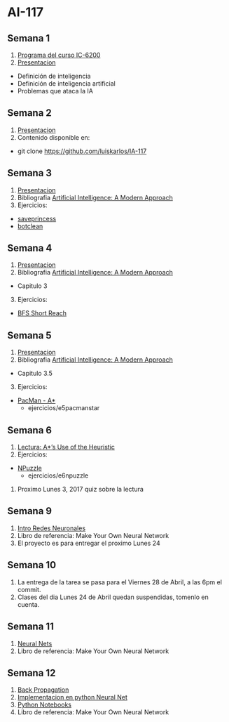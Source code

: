 # AI-117
## Semana 1
1. [Programa del curso IC-6200](https://docs.google.com/document/d/1T48Pw1-uIwo1g4P5StoBqzob8uBRRNKdGshaJWEeMYc/edit?usp=sharing)
2. [Presentacion](https://docs.google.com/presentation/d/1L_FszsFMn5crzVEWoL6vxzQ2z5G7oDkq02ObylMBLeI/edit?usp=sharing)
  * Definición de inteligencia
  * Definición de inteligencia artificial
  * Problemas que ataca la IA

## Semana 2
1. [Presentacion](https://docs.google.com/presentation/d/1aQuOLXxMLJy9JXxCCnxdcAvmOoOdQbk0tYwzMtwx6y0/edit?usp=sharing)
2. Contenido disponible en:
  * git clone https://github.com/luiskarlos/IA-117

## Semana 3  
1. [Presentacion](https://docs.google.com/presentation/d/1bsFLRYYV_zBzvChQ8p1rSDSFv0_zlV6o53hGKuwjpXs/edit?usp=sharing)
2. Bibliografia [Artificial Intelligence: A Modern Approach](http://aima.cs.berkeley.edu/)
3. Ejercicios:
  *  [saveprincess](https://www.hackerrank.com/challenges/saveprincess)
  *  [botclean](https://www.hackerrank.com/challenges/botclean)

## Semana 4  
1. [Presentacion](https://docs.google.com/presentation/d/1pQsMhmJVEGtX3gB93TnLkgSYdxG2Hns7d5GVB1dlYt8/edit?usp=sharing)
2. Bibliografia [Artificial Intelligence: A Modern Approach](http://aima.cs.berkeley.edu/)
* Capitulo 3
3. Ejercicios:
  *  [BFS Short Reach](https://www.hackerrank.com/challenges/bfsshortreach)
  
## Semana 5  
1. [Presentacion](https://docs.google.com/presentation/d/1HHMcnbsN_QTwZwalcIl_wmG2AdK1xUC8cFr13dRNJm4/edit?usp=sharing)
2. Bibliografia [Artificial Intelligence: A Modern Approach](http://aima.cs.berkeley.edu/)
* Capitulo 3.5
3. Ejercicios:
  *  [PacMan - A*](https://www.hackerrank.com/challenges/pacman-astar)
     * ejercicios/e5pacmanstar

## Semana 6  
1. [Lectura: A*’s Use of the Heuristic](http://theory.stanford.edu/~amitp/GameProgramming/Heuristics.html)
1. Ejercicios:
  *  [NPuzzle](https://www.hackerrank.com/challenges/n-puzzle)
     * ejercicios/e6npuzzle
1. Proximo Lunes 3, 2017 quiz sobre la lectura

## Semana 9
1. [Intro Redes Neuronales](https://docs.google.com/presentation/d/1iEZ-NS57ZJApwJPFVUi8ty_F9JhMrB5guWlsAP30nmY/edit?usp=sharing)
1. Libro de referencia: Make Your Own Neural Network
1. El proyecto es para entregar el proximo Lunes 24

## Semana 10
1. La entrega de la tarea se pasa para el Viernes 28 de Abril, a las 6pm el commit.
1. Clases del dia Lunes 24 de Abril quedan suspendidas, tomenlo en cuenta.

## Semana 11
1. [Neural Nets](https://docs.google.com/presentation/d/1f_nJPtXwz2RivA4M44eMTkXxJS1k_negE_-3HLJ_zrg/edit?usp=sharing)
1. Libro de referencia: Make Your Own Neural Network

## Semana 12
1. [Back Propagation](https://docs.google.com/presentation/d/1GJ8iTEekx8J1Qy7Rb2BUj0Xd1C_aHfYV8ayIPy_Gy8s/edit?usp=sharing)
1. [Implementacion en python Neural Net](https://github.com/makeyourownneuralnetwork/makeyourownneuralnetwork/blob/master/part2_neural_network.ipynb)
1. [Python Notebooks](http://jupyter.readthedocs.io/en/latest/install.html)
1. Libro de referencia: Make Your Own Neural Network

